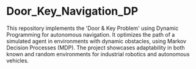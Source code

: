 # Door_Key_Navigation_DP
This repository implements the 'Door &amp; Key Problem' using Dynamic Programming for autonomous navigation. It optimizes the path of a simulated agent in environments with dynamic obstacles, using Markov Decision Processes (MDP). The project showcases adaptability in both known and random environments for industrial robotics and autonomous vehicles. 

